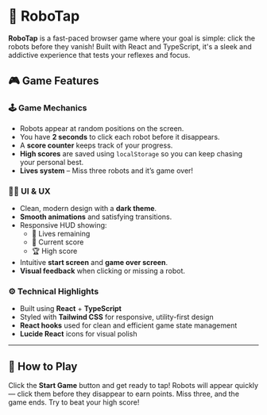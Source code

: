 # 🤖 RoboTap

**RoboTap** is a fast-paced browser game where your goal is simple: click the robots before they vanish! Built with React and TypeScript, it's a sleek and addictive experience that tests your reflexes and focus.

## 🎮 Game Features

### 🕹️ Game Mechanics
- Robots appear at random positions on the screen.
- You have **2 seconds** to click each robot before it disappears.
- A **score counter** keeps track of your progress.
- **High scores** are saved using `localStorage` so you can keep chasing your personal best.
- **Lives system** – Miss three robots and it’s game over!

### 🧑‍🎨 UI & UX
- Clean, modern design with a **dark theme**.
- **Smooth animations** and satisfying transitions.
- Responsive HUD showing:
  - 🧡 Lives remaining  
  - 🧮 Current score  
  - 🏆 High score
- Intuitive **start screen** and **game over screen**.
- **Visual feedback** when clicking or missing a robot.

### ⚙️ Technical Highlights
- Built using **React** + **TypeScript**
- Styled with **Tailwind CSS** for responsive, utility-first design
- **React hooks** used for clean and efficient game state management
- **Lucide React** icons for visual polish

---

## 🚀 How to Play
Click the **Start Game** button and get ready to tap! Robots will appear quickly — click them before they disappear to earn points. Miss three, and the game ends. Try to beat your high score!
